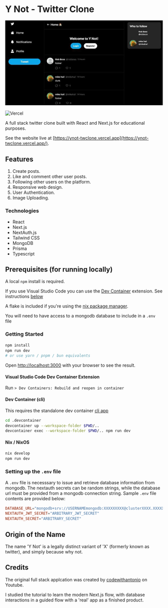 # Y Not - Twitter Clone

![alt text](ynot-tw-clone-thumb.jpg)

![Vercel](https://vercelbadge.vercel.app/api/dom1153/ynot-twclone)

A full stack twitter clone built with React and Next.js for educational purposes.

See the website live at [https://ynot-twclone.vercel.app](https://ynot-twclone.vercel.app/).

## Features

1. Create posts.
2. Like and comment other user posts.
3. Following other users on the platform.
4. Responsive web design.
5. User Authentication.
6. Image Uploading.

### Technologies

- React
- Next.js
- NextAuth.js
- Tailwind CSS
- MongoDB
- Prisma
- Typescript

## Prerequisites (for running locally)

A local `npm` install is required.

If you use Visual Studio Code you can use the [Dev Container](https://marketplace.visualstudio.com/items?itemName=ms-vscode-remote.remote-containers) extension. See instructions [below](#visual-studio-code-dev-container-extension)

A flake is included if you're using the [nix package manager](https://nixos.org/).

You will need to have access to a mongodb database to include in a `.env` file

### Getting Started

```bash
npm install
npm run dev
# or use yarn / pnpm / bun equivalents
```

Open [http://localhost:3000](http://localhost:3000) with your browser to see the result.

#### Visual Studio Code Dev Container Extension

Run `> Dev Containers: Rebuild and reopen in container`

#### Dev Container (cli)

This requires the standalone dev container [cli app](https://github.com/devcontainers/cli)

```bash
cd .devcontainer
devcontainer up --workspace-folder $PWD/..
devcontainer exec --workspace-folder $PWD/.. npm run dev
```

#### Nix / NixOS

```bash
nix develop
npm run dev
```

### Setting up the `.env` file

A `.env` file is necesssary to issue and retrieve database information from mongodb. The nextauth secrets can be random strings, while the database url must be provided from a mongodb connection string. Sample `.env` file contents are provided below:

```conf
DATABASE_URL="mongodb+srv://USERNAMEmongodb:XXXXXXXXX@clusterXXXX.XXXXXXX.mongodb.net/test"
NEXTAUTH_JWT_SECRET="ARBITRARY_JWT_SECRET"
NEXTAUTH_SECRET="ARBITRARY_SECRET"
```

## Origin of the Name

The name 'Y Not' is a legally distinct variant of 'X' (formerly known as twitter), and simply because why not.

## Credits

The original full stack applcation was created by [codewithantonio](https://www.youtube.com/watch?v=ytkG7RT6SvU) on Youtube.

I studied the tutorial to learn the modern Next.js flow, with database interactions in a guided flow with a 'real' app as a finished product.